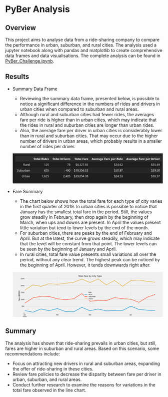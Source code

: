 # PyBer Analysis

## Overview

This project aims to analyse data from a ride-sharing company to compare the performance in urban, suburban, and rural cities. The analysis used a jupyter notebook along with pandas and matplotlib to create comprehensive data frames and data visualisations. The complete analysis can be found in [PyBer_Challenge.ipynb](PyBer_Challenge.ipynb).

## Results

- Summary Data Frame

    - Reviewing the summary data frame, presented below, is possible to notice a significant difference in the numbers of rides and drivers in urban cities when compared to suburban and rural areas.
    - Although rural and suburban cities had fewer rides, the averages fare per ride is higher than in urban cities, which may indicate that the rides in rural and suburban cities are longer than urban rides.
    - Also, the average fare per driver in urban cities is considerably lower than in rural and suburban cities. That may occur due to the higher number of drivers in urban areas, which probably results in a smaller number of rides per driver.


    ![Pyber_summary_Dataframe.png](analysis/PyBer_Summary_Dataframe.png)

- Fare Summary

    - The chart below shows how the total fare for each type of city varies in the first quarter of 2019. In urban cities is possible to notice that January has the smallest total fare in the period. Still, the values grow steadily in February, then drop again by the beginning of March, when ups and downs are present. In April the values present little variation but tend to lower levels by the end of the month.
    - For suburban cities, there are peaks by the end of February and April. But at the latest, the curve grows steadily, which may indicate that the level will be constant from that point. The lower levels can be seen by the beginning of January and April.
    - In rural cities, total fare value presents small variations all over the period, without any clear trend. The highest peak can be noticed by the beginning of April. However, it tends downwards right after.


    ![Pyber_fare_summary.png](analysis/PyBer_fare_summary.png) 

## Summary

The analysis has shown that ride-sharing prevails in urban cities, but still, fares are higher in suburban and rural areas. Based on this scenario, some recommendations include:

- Focus on attracting new drivers in rural and suburban areas, expanding the offer of ride-sharing in these cities.
- Review fare policies to decrease the disparity between fare per driver in urban, suburban, and rural areas.
- Conduct further research to examine the reasons for variations in the total fare observed in the line chart.
